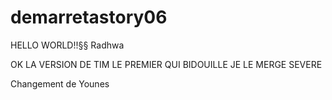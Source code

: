# demarretastory06

HELLO WORLD!!§§
Radhwa 

OK LA VERSION DE TIM
LE PREMIER QUI BIDOUILLE JE LE MERGE SEVERE

Changement de Younes 
